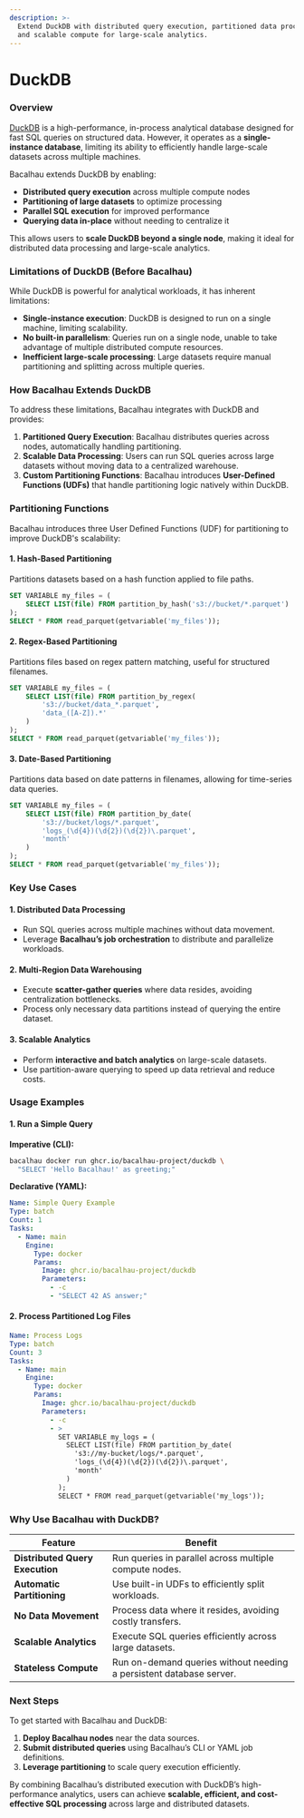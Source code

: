 ```yaml
---
description: >-
  Extend DuckDB with distributed query execution, partitioned data processing,
  and scalable compute for large-scale analytics.
---
```


# DuckDB

### Overview

[DuckDB](https://duckdb.org/) is a high-performance, in-process analytical database designed for fast SQL queries on structured data. However, it operates as a **single-instance database**, limiting its ability to efficiently handle large-scale datasets across multiple machines.

Bacalhau extends DuckDB by enabling:

* **Distributed query execution** across multiple compute nodes
* **Partitioning of large datasets** to optimize processing
* **Parallel SQL execution** for improved performance
* **Querying data in-place** without needing to centralize it

This allows users to **scale DuckDB beyond a single node**, making it ideal for distributed data processing and large-scale analytics.

### Limitations of DuckDB (Before Bacalhau)

While DuckDB is powerful for analytical workloads, it has inherent limitations:

* **Single-instance execution**: DuckDB is designed to run on a single machine, limiting scalability.
* **No built-in parallelism**: Queries run on a single node, unable to take advantage of multiple distributed compute resources.
* **Inefficient large-scale processing**: Large datasets require manual partitioning and splitting across multiple queries.

### How Bacalhau Extends DuckDB

To address these limitations, Bacalhau integrates with DuckDB and provides:

1. **Partitioned Query Execution**: Bacalhau distributes queries across nodes, automatically handling partitioning.
2. **Scalable Data Processing**: Users can run SQL queries across large datasets without moving data to a centralized warehouse.
3. **Custom Partitioning Functions**: Bacalhau introduces **User-Defined Functions (UDFs)** that handle partitioning logic natively within DuckDB.

### Partitioning Functions

Bacalhau introduces three User Defined Functions (UDF) for partitioning to improve DuckDB's scalability:

#### 1. Hash-Based Partitioning

Partitions datasets based on a hash function applied to file paths.

```sql
SET VARIABLE my_files = (
    SELECT LIST(file) FROM partition_by_hash('s3://bucket/*.parquet')
);
SELECT * FROM read_parquet(getvariable('my_files'));
```

#### 2. Regex-Based Partitioning

Partitions files based on regex pattern matching, useful for structured filenames.

```sql
SET VARIABLE my_files = (
    SELECT LIST(file) FROM partition_by_regex(
        's3://bucket/data_*.parquet',  
        'data_([A-Z]).*'  
    )
);
SELECT * FROM read_parquet(getvariable('my_files'));
```

#### 3. Date-Based Partitioning

Partitions data based on date patterns in filenames, allowing for time-series data queries.

```sql
SET VARIABLE my_files = (
    SELECT LIST(file) FROM partition_by_date(
        's3://bucket/logs/*.parquet',           
        'logs_(\d{4})(\d{2})(\d{2})\.parquet', 
        'month'                                 
    )
);
SELECT * FROM read_parquet(getvariable('my_files'));
```

### Key Use Cases

#### **1. Distributed Data Processing**

* Run SQL queries across multiple machines without data movement.
* Leverage **Bacalhau’s job orchestration** to distribute and parallelize workloads.

#### **2. Multi-Region Data Warehousing**

* Execute **scatter-gather queries** where data resides, avoiding centralization bottlenecks.
* Process only necessary data partitions instead of querying the entire dataset.

#### **3. Scalable Analytics**

* Perform **interactive and batch analytics** on large-scale datasets.
* Use partition-aware querying to speed up data retrieval and reduce costs.

### Usage Examples

#### 1. Run a Simple Query&#x20;

**Imperative (CLI):**

```bash
bacalhau docker run ghcr.io/bacalhau-project/duckdb \
  "SELECT 'Hello Bacalhau!' as greeting;"
```

**Declarative (YAML):**

```yaml
Name: Simple Query Example
Type: batch
Count: 1
Tasks:
  - Name: main
    Engine:
      Type: docker
      Params:
        Image: ghcr.io/bacalhau-project/duckdb
        Parameters:
          - -c
          - "SELECT 42 AS answer;"
```

#### 2. Process Partitioned Log Files

```yaml
Name: Process Logs
Type: batch
Count: 3
Tasks:
  - Name: main
    Engine:
      Type: docker
      Params:
        Image: ghcr.io/bacalhau-project/duckdb
        Parameters:
          - -c
          - >
            SET VARIABLE my_logs = (
              SELECT LIST(file) FROM partition_by_date(
                's3://my-bucket/logs/*.parquet',
                'logs_(\d{4})(\d{2})(\d{2})\.parquet',
                'month'
              )
            );
            SELECT * FROM read_parquet(getvariable('my_logs'));
```

### Why Use Bacalhau with DuckDB?

| Feature                         | Benefit                                                             |
| ------------------------------- | ------------------------------------------------------------------- |
| **Distributed Query Execution** | Run queries in parallel across multiple compute nodes.              |
| **Automatic Partitioning**      | Use built-in UDFs to efficiently split workloads.                   |
| **No Data Movement**            | Process data where it resides, avoiding costly transfers.           |
| **Scalable Analytics**          | Execute SQL queries efficiently across large datasets.              |
| **Stateless Compute**           | Run on-demand queries without needing a persistent database server. |

### Next Steps

To get started with Bacalhau and DuckDB:

1. **Deploy Bacalhau nodes** near the data sources.
2. **Submit distributed queries** using Bacalhau’s CLI or YAML job definitions.
3. **Leverage partitioning** to scale query execution efficiently.

By combining Bacalhau’s distributed execution with DuckDB’s high-performance analytics, users can achieve **scalable, efficient, and cost-effective SQL processing** across large and distributed datasets.
